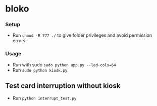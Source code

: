 # bloko

### Setup
- Run `chmod -R 777 ./` to give folder privileges and avoid permission errors.

### Usage
- Run with sudo `sudo python app.py --led-cols=64`
- Run `sudo python kiosk.py`

## Test card interruption without kiosk
- Run `python interrupt_test.py`